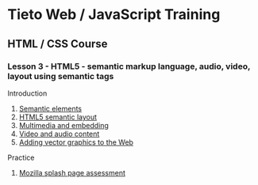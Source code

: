 # Tieto Web / JavaScript Training

## HTML / CSS Course
### Lesson 3 - HTML5 - semantic markup language, audio, video, layout using semantic tags

Introduction
1. [Semantic elements](https://www.w3schools.com/htmL/html5_semantic_elements.asp)
2. [HTML5 semantic layout](https://gist.github.com/thomd/9220049)
3. [Multimedia and embedding](https://developer.mozilla.org/en-US/docs/Learn/HTML/Multimedia_and_embedding)
4. [Video and audio content](https://developer.mozilla.org/en-US/docs/Learn/HTML/Multimedia_and_embedding/Video_and_audio_content)
5. [Adding vector graphics to the Web](https://developer.mozilla.org/en-US/docs/Learn/HTML/Multimedia_and_embedding/Adding_vector_graphics_to_the_Web)


Practice
1. [Mozilla splash page assessment](https://developer.mozilla.org/en-US/docs/Learn/HTML/Multimedia_and_embedding/Mozilla_splash_page)
